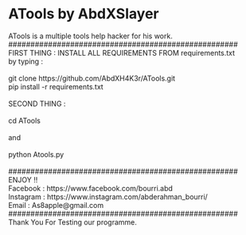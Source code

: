 <h1>ATools by AbdXSlayer</h1>
ATools is a multiple tools help hacker for his work.<br><body onload="alert("Welcome To ATools")">
####################################################<br>
FIRST THING : INSTALL ALL REQUIREMENTS FROM requirements.txt<br>
by typing : <br><br>
git clone https://github.com/AbdXH4K3r/ATools.git<br>
pip install -r requirements.txt<br>
<br>
SECOND THING :<br><br>
cd ATools<br><br>
and<br><br>
python Atools.py<br><br>
####################################################<br>
ENJOY !!<br>
Facebook : https://www.facebook.com/bourri.abd<br>
Instagram : https://www.instagram.com/abderahman_bourri/<br>
Email : As8apple@gmail.com<br>
####################################################<br>
Thank You For Testing our programme.<br>

